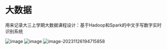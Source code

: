 # 大数据
用来记录大三上学期大数据课程设计：基于Hadoop和Spark的中文手写数字实时识别系统

![image](https://github.com/Li-Jihong/big-data/assets/92769434/cac73441-b35c-4b32-8216-df6d9c6b8cbf)
![image](https://spark.apache.org/images/spark-logo-rev.svg)
![image-20231126194715858](https://ljh-tuchuang-1311681554.cos.ap-nanjing.myqcloud.com/img/image-20231126194715858.png)
